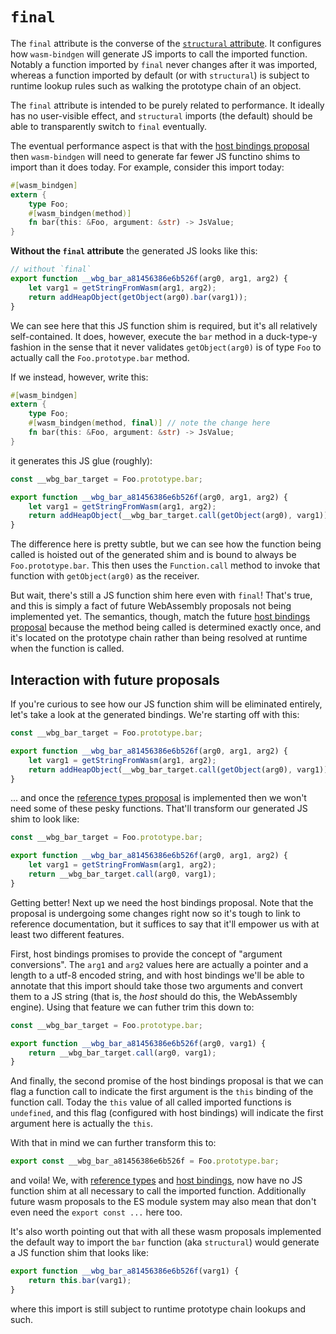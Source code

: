# `final`

The `final` attribute is the converse of the [`structural`
attribute](structural.html). It configures how `wasm-bindgen` will generate JS
imports to call the imported function. Notably a function imported by `final`
never changes after it was imported, whereas a function imported by default (or
with `structural`) is subject to runtime lookup rules such as walking the
prototype chain of an object.

[host-bindings]: https://github.com/WebAssembly/host-bindings
[reference-types]: https://github.com/WebAssembly/reference-types

The `final` attribute is intended to be purely related to performance. It
ideally has no user-visible effect, and `structural` imports (the default)
should be able to transparently switch to `final` eventually.

The eventual performance aspect is that with the [host bindings
proposal][host-bindings] then `wasm-bindgen` will need to generate far fewer JS
functino shims to import than it does today. For example, consider this import
today:

```rust
#[wasm_bindgen]
extern {
    type Foo;
    #[wasm_bindgen(method)]
    fn bar(this: &Foo, argument: &str) -> JsValue;
}
```

**Without the `final` attribute** the generated JS looks like this:

```js
// without `final`
export function __wbg_bar_a81456386e6b526f(arg0, arg1, arg2) {
    let varg1 = getStringFromWasm(arg1, arg2);
    return addHeapObject(getObject(arg0).bar(varg1));
}
```

We can see here that this JS function shim is required, but it's all relatively
self-contained. It does, however, execute the `bar` method in a duck-type-y
fashion in the sense that it never validates `getObject(arg0)` is of type `Foo`
to actually call the `Foo.prototype.bar` method.

If we instead, however, write this:

```rust
#[wasm_bindgen]
extern {
    type Foo;
    #[wasm_bindgen(method, final)] // note the change here
    fn bar(this: &Foo, argument: &str) -> JsValue;
}
```

it generates this JS glue (roughly):

```js
const __wbg_bar_target = Foo.prototype.bar;

export function __wbg_bar_a81456386e6b526f(arg0, arg1, arg2) {
    let varg1 = getStringFromWasm(arg1, arg2);
    return addHeapObject(__wbg_bar_target.call(getObject(arg0), varg1));
}
```

The difference here is pretty subtle, but we can see how the function being
called is hoisted out of the generated shim and is bound to always be
`Foo.prototype.bar`. This then uses the `Function.call` method to invoke that
function with `getObject(arg0)` as the receiver.

But wait, there's still a JS function shim here even with `final`! That's true,
and this is simply a fact of future WebAssembly proposals not being implemented
yet. The semantics, though, match the future [host bindings
proposal][host-bindings] because the method being called is determined exactly
once, and it's located on the prototype chain rather than being resolved at
runtime when the function is called.

## Interaction with future proposals

If you're curious to see how our JS function shim will be eliminated entirely,
let's take a look at the generated bindings. We're starting off with this:

```js
const __wbg_bar_target = Foo.prototype.bar;

export function __wbg_bar_a81456386e6b526f(arg0, arg1, arg2) {
    let varg1 = getStringFromWasm(arg1, arg2);
    return addHeapObject(__wbg_bar_target.call(getObject(arg0), varg1));
}
```

... and once the [reference types proposal][reference-types] is implemented then
we won't need some of these pesky functions. That'll transform our generated JS
shim to look like:

```js
const __wbg_bar_target = Foo.prototype.bar;

export function __wbg_bar_a81456386e6b526f(arg0, arg1, arg2) {
    let varg1 = getStringFromWasm(arg1, arg2);
    return __wbg_bar_target.call(arg0, varg1);
}
```

Getting better! Next up we need the host bindings proposal. Note that the
proposal is undergoing some changes right now so it's tough to link to reference
documentation, but it suffices to say that it'll empower us with at least two
different features.

First, host bindings promises to provide the concept of "argument conversions".
The `arg1` and `arg2` values here are actually a pointer and a length to a utf-8
encoded string, and with host bindings we'll be able to annotate that this
import should take those two arguments and convert them to a JS string (that is,
the *host* should do this, the WebAssembly engine). Using that feature we can
futher trim this down to:

```js
const __wbg_bar_target = Foo.prototype.bar;

export function __wbg_bar_a81456386e6b526f(arg0, varg1) {
    return __wbg_bar_target.call(arg0, varg1);
}
```

And finally, the second promise of the host bindings proposal is that we can
flag a function call to indicate the first argument is the `this` binding of the
function call. Today the `this` value of all called imported functions is
`undefined`, and this flag (configured with host bindings) will indicate the
first argument here is actually the `this`.

With that in mind we can further transform this to:

```js
export const __wbg_bar_a81456386e6b526f = Foo.prototype.bar;
```

and voila! We, with [reference types][reference-types] and [host
bindings][host-bindings], now have no JS function shim at all necessary to call
the imported function. Additionally future wasm proposals to the ES module
system may also mean that don't even need the `export const ...` here too.

It's also worth pointing out that with all these wasm proposals implemented the
default way to import the `bar` function (aka `structural`) would generate a JS
function shim that looks like:

```js
export function __wbg_bar_a81456386e6b526f(varg1) {
    return this.bar(varg1);
}
```

where this import is still subject to runtime prototype chain lookups and such.
